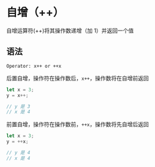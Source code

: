 # 自增（++）

自增运算符(++)将其操作数递增（加 1）并返回一个值

## 语法

```
Operator: x++ or ++x
```

后置自增，操作符在操作数后，`x++`，操作数将在自增前返回

```js
let x = 3;
y = x++;

// y 是 3
// x 是 4
```

前置自增，操作符在操作数前，`++x`，操作数将先自增后返回

```js
let x = 3;
y = ++x;

// y 是 4
// x 是 4
```
